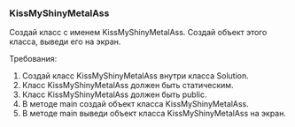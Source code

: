 
### KissMyShinyMetalAss

Создай класс с именем KissMyShinyMetalAss. Создай объект этого класса, выведи его на экран.


Требования:
1.	Создай класс KissMyShinyMetalAss внутри класса Solution.
2.	Класс KissMyShinyMetalAss должен быть статическим.
3.	Класс KissMyShinyMetalAss должен быть public.
4.	В методе main создай объект класса KissMyShinyMetalAss.
5.	В методе main выведи объект класса KissMyShinyMetalAss на экран.


